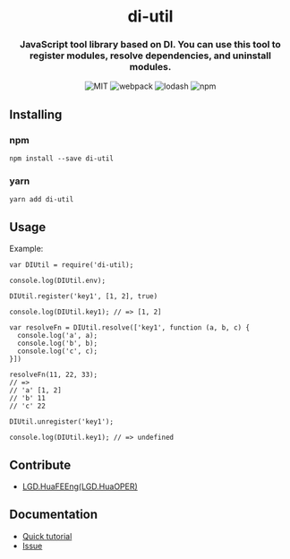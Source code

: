 <h1 align="center">di-util</h1>

<h3 align="center">JavaScript tool library based on DI. You can use this tool to register modules, resolve dependencies, and uninstall modules.</h3>

<div align="center">

![MIT](https://img.shields.io/badge/license-MIT-000000.svg)
![webpack](https://img.shields.io/badge/webpack-4-blue.svg)
![lodash](https://img.shields.io/badge/lodash-4.17.15-green.svg)
![npm](https://img.shields.io/npm/dt/di-util)

</div>

## Installing

### npm

```
npm install --save di-util
```

### yarn

```
yarn add di-util
```

## Usage

Example:

```
var DIUtil = require('di-util);

console.log(DIUtil.env);

DIUtil.register('key1', [1, 2], true)

console.log(DIUtil.key1); // => [1, 2]

var resolveFn = DIUtil.resolve(['key1', function (a, b, c) {
  console.log('a', a);
  console.log('b', b);
  console.log('c', c);
}])

resolveFn(11, 22, 33);
// =>
// 'a' [1, 2]
// 'b' 11
// 'c' 22

DIUtil.unregister('key1');

console.log(DIUtil.key1); // => undefined
```

## Contribute

- [LGD.HuaFEEng(LGD.HuaOPER)][blog]

## Documentation

- [Quick tutorial](https://github.com/LGDHuaOPER/di-util#readme)
- [Issue](https://github.com/LGDHuaOPER/di-util/issues)

[blog]: https://lgdhuaoper.github.io/ '敬昭的博客'
